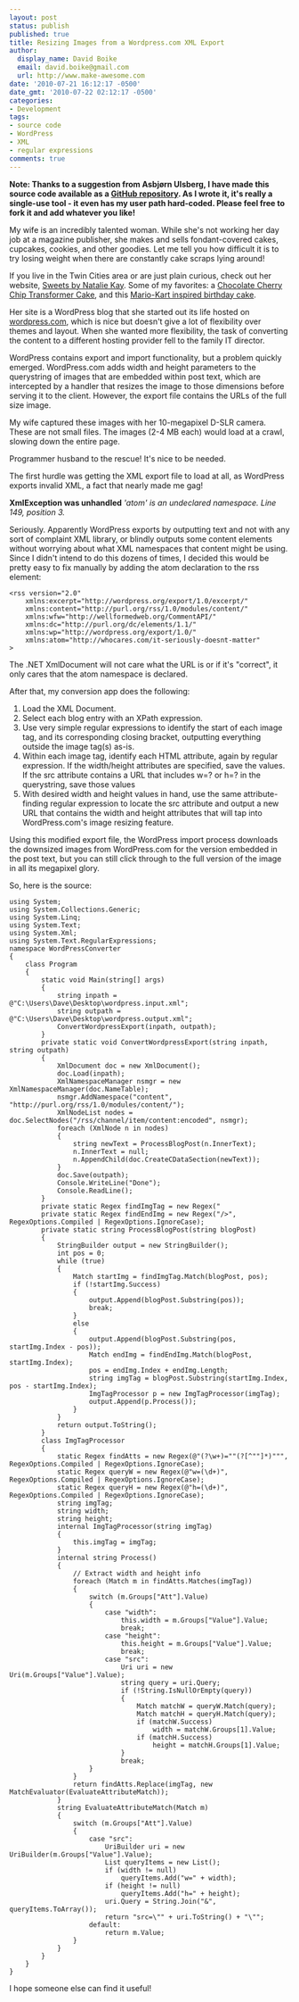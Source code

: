 ```yaml
---
layout: post
status: publish
published: true
title: Resizing Images from a Wordpress.com XML Export
author:
  display_name: David Boike
  email: david.boike@gmail.com
  url: http://www.make-awesome.com
date: '2010-07-21 16:12:17 -0500'
date_gmt: '2010-07-22 02:12:17 -0500'
categories:
- Development
tags:
- source code
- WordPress
- XML
- regular expressions
comments: true
---
```


**Note: Thanks to a suggestion from Asbjørn Ulsberg, I have made this source code available as a [GitHub repository](https://github.com/DavidBoike/WordPressExportConverter). As I wrote it, it's really a single-use tool - it even has my user path hard-coded. Please feel free to fork it and add whatever you like!**

My wife is an incredibly talented woman. While she's not working her day job at a magazine publisher, she makes and sells fondant-covered cakes, cupcakes, cookies, and other goodies. Let me tell you how difficult it is to try losing weight when there are constantly cake scraps lying around!

If you live in the Twin Cities area or are just plain curious, check out her website, [Sweets by Natalie Kay](http://www.sweetsbynataliekay.com). Some of my favorites: a [Chocolate Cherry Chip Transformer Cake](http://www.sweetsbynataliekay.com/2010/05/chocolate-cherry-chip-transformer-cake/), and this [Mario-Kart inspired birthday cake](http://www.sweetsbynataliekay.com/2009/06/erics-birthday/).

Her site is a WordPress blog that she started out its life hosted on [wordpress.com](http://wordpress.com), which is nice but doesn't give a lot of flexibility over themes and layout. When she wanted more flexibility, the task of converting the content to a different hosting provider fell to the family IT director.

WordPress contains export and import functionality, but a problem quickly emerged. WordPress.com adds width and height parameters to the querystring of images that are embedded within post text, which are intercepted by a handler that resizes the image to those dimensions before serving it to the client. However, the export file contains the URLs of the full size image.

My wife captured these images with her 10-megapixel D-SLR camera. These are not small files. The images (2-4 MB each) would load at a crawl, slowing down the entire page.

Programmer husband to the rescue! It's nice to be needed.

<!-- more -->

The first hurdle was getting the XML export file to load at all, as WordPress exports invalid XML, a fact that nearly made me gag!

**XmlException was unhandled**
 *'atom' is an undeclared namespace. Line 149, position 3.*

Seriously. Apparently WordPress exports by outputting text and not with any sort of complaint XML library, or blindly outputs some content elements without worrying about what XML namespaces that content might be using. Since I didn't intend to do this dozens of times, I decided this would be pretty easy to fix manually by adding the atom declaration to the rss element:

```
<rss version="2.0"
    xmlns:excerpt="http://wordpress.org/export/1.0/excerpt/"
    xmlns:content="http://purl.org/rss/1.0/modules/content/"
    xmlns:wfw="http://wellformedweb.org/CommentAPI/"
    xmlns:dc="http://purl.org/dc/elements/1.1/"
    xmlns:wp="http://wordpress.org/export/1.0/"
    xmlns:atom="http://whocares.com/it-seriously-doesnt-matter"
>
```

The .NET XmlDocument will not care what the URL is or if it's "correct", it only cares that the atom namespace is declared.

After that, my conversion app does the following:

1.  Load the XML Document.
2.  Select each blog entry with an XPath expression.
3.  Use very simple regular expressions to identify the start of each image tag, and its corresponding closing bracket, outputting everything outside the image tag(s) as-is.
4.  Within each image tag, identify each HTML attribute, again by regular expression. If the width/height attributes are specified, save the values. If the src attribute contains a URL that includes w=? or h=? in the querystring, save those values
5.  With desired width and height values in hand, use the same attribute-finding regular expression to locate the src attribute and output a new URL that contains the width and height attributes that will tap into WordPress.com's image resizing feature.

 Using this modified export file, the WordPress import process downloads the downsized images from WordPress.com for the version embedded in the post text, but you can still click through to the full version of the image in all its megapixel glory.

So, here is the source:

    using System;
    using System.Collections.Generic;
    using System.Linq;
    using System.Text;
    using System.Xml;
    using System.Text.RegularExpressions;
    namespace WordPressConverter
    {
        class Program
        {
            static void Main(string[] args)
            {
                string inpath = @"C:\Users\Dave\Desktop\wordpress.input.xml";
                string outpath = @"C:\Users\Dave\Desktop\wordpress.output.xml";
                ConvertWordpressExport(inpath, outpath);
            }
            private static void ConvertWordpressExport(string inpath, string outpath)
            {
                XmlDocument doc = new XmlDocument();
                doc.Load(inpath);
                XmlNamespaceManager nsmgr = new XmlNamespaceManager(doc.NameTable);
                nsmgr.AddNamespace("content", "http://purl.org/rss/1.0/modules/content/");
                XmlNodeList nodes = doc.SelectNodes("/rss/channel/item/content:encoded", nsmgr);
                foreach (XmlNode n in nodes)
                {
                    string newText = ProcessBlogPost(n.InnerText);
                    n.InnerText = null;
                    n.AppendChild(doc.CreateCDataSection(newText));
                }
                doc.Save(outpath);
                Console.WriteLine("Done");
                Console.ReadLine();
            }
            private static Regex findImgTag = new Regex("
            private static Regex findEndImg = new Regex("/>", RegexOptions.Compiled | RegexOptions.IgnoreCase);
            private static string ProcessBlogPost(string blogPost)
            {
                StringBuilder output = new StringBuilder();
                int pos = 0;
                while (true)
                {
                    Match startImg = findImgTag.Match(blogPost, pos);
                    if (!startImg.Success)
                    {
                        output.Append(blogPost.Substring(pos));
                        break;
                    }
                    else
                    {
                        output.Append(blogPost.Substring(pos, startImg.Index - pos));
                        Match endImg = findEndImg.Match(blogPost, startImg.Index);
                        pos = endImg.Index + endImg.Length;
                        string imgTag = blogPost.Substring(startImg.Index, pos - startImg.Index);
                        ImgTagProcessor p = new ImgTagProcessor(imgTag);
                        output.Append(p.Process());
                    }
                }
                return output.ToString();
            }
            class ImgTagProcessor
            {
                static Regex findAtts = new Regex(@"(?\w+)=""(?[^""]*)""", RegexOptions.Compiled | RegexOptions.IgnoreCase);
                static Regex queryW = new Regex(@"w=(\d+)", RegexOptions.Compiled | RegexOptions.IgnoreCase);
                static Regex queryH = new Regex(@"h=(\d+)", RegexOptions.Compiled | RegexOptions.IgnoreCase);
                string imgTag;
                string width;
                string height;
                internal ImgTagProcessor(string imgTag)
                {
                    this.imgTag = imgTag;
                }
                internal string Process()
                {
                    // Extract width and height info
                    foreach (Match m in findAtts.Matches(imgTag))
                    {
                        switch (m.Groups["Att"].Value)
                        {
                            case "width":
                                this.width = m.Groups["Value"].Value;
                                break;
                            case "height":
                                this.height = m.Groups["Value"].Value;
                                break;
                            case "src":
                                Uri uri = new Uri(m.Groups["Value"].Value);
                                string query = uri.Query;
                                if (!String.IsNullOrEmpty(query))
                                {
                                    Match matchW = queryW.Match(query);
                                    Match matchH = queryH.Match(query);
                                    if (matchW.Success)
                                        width = matchW.Groups[1].Value;
                                    if (matchH.Success)
                                        height = matchH.Groups[1].Value;
                                }
                                break;
                        }
                    }
                    return findAtts.Replace(imgTag, new MatchEvaluator(EvaluateAttributeMatch));
                }
                string EvaluateAttributeMatch(Match m)
                {
                    switch (m.Groups["Att"].Value)
                    {
                        case "src":
                            UriBuilder uri = new UriBuilder(m.Groups["Value"].Value);
                            List queryItems = new List();
                            if (width != null)
                                queryItems.Add("w=" + width);
                            if (height != null)
                                queryItems.Add("h=" + height);
                            uri.Query = String.Join("&", queryItems.ToArray());
                            return "src=\"" + uri.ToString() + "\"";
                        default:
                            return m.Value;
                    }
                }
            }
        }
    }

I hope someone else can find it useful!
